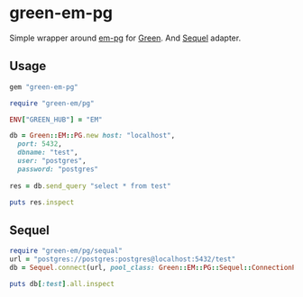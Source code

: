 green-em-pg
===========

Simple wrapper around [em-pg](https://github.com/prepor/em-pg) for [Green](https://github.com/prepor/green). And [Sequel](http://sequel.rubyforge.org/) adapter.

Usage
-----

```ruby
gem "green-em-pg"
```

```ruby
require "green-em/pg"

ENV["GREEN_HUB"] = "EM"

db = Green::EM::PG.new host: "localhost",
  port: 5432,
  dbname: "test",
  user: "postgres",
  password: "postgres"
  
res = db.send_query "select * from test"

puts res.inspect
```

Sequel
------

```ruby
require "green-em/pg/sequal"
url = "postgres://postgres:postgres@localhost:5432/test"
db = Sequel.connect(url, pool_class: Green::EM::PG::Sequel::ConnectionPool)

puts db[:test].all.inspect
```
